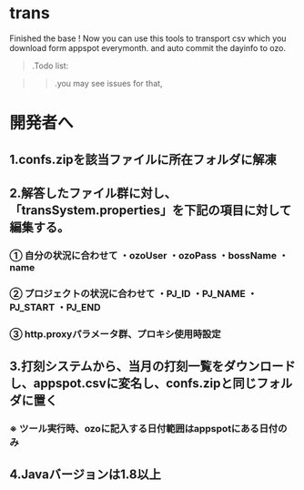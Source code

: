 # trans

Finished the base ! Now you can use this tools to transport csv which you download form appspot everymonth.
and auto commit the dayinfo to ozo.


> .Todo list:

>> .you may see issues for that,


# 開発者へ 
 
## 1.confs.zipを該当ファイルに所在フォルダに解凍 
 
## 2.解答したファイル群に対し、「transSystem.properties」を下記の項目に対して編集する。
 
###  ① 自分の状況に合わせて ・ozoUser ・ozoPass ・bossName ・name 
  
### ② プロジェクトの状況に合わせて ・PJ_ID ・PJ_NAME ・PJ_START ・PJ_END 
  
###  ③ http.proxyパラメータ群、プロキシ使用時設定 
  
## 3.打刻システムから、当月の打刻一覧をダウンロードし、appspot.csvに変名し、confs.zipと同じフォルダに置く 
 
###  ※ ツール実行時、ozoに記入する日付範囲はappspotにある日付のみ 
  
## 4.Javaバージョンは1.8以上

